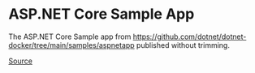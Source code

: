 # ASP.NET Core Sample App

The ASP.NET Core Sample app from https://github.com/dotnet/dotnet-docker/tree/main/samples/aspnetapp published without trimming.

[Source](https://github.com/Contrast-Security-OSS/dotnet-sample-apps/tree/main/src/aspnetcore)